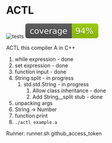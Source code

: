 # ACTL

![tests](https://github.com/askurandrio/ACTL/actions/workflows/build.yml/badge.svg)
![coverage](https://raw.githubusercontent.com/askurandrio/ACTL/master/coverage.svg)

ACTL this compiler A in C++

1. while expression - done
2. set expression - done
3. function input - done
4. String.split - in progress
    1. std.std.String - in progress
        1. Allow class inheritance - done
        2. Add String__split stub - done
5. unpacking args
6. String -> Number
7. function print
8. `./actl example.a`


Runner: runner.sh github_access_token
